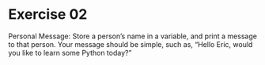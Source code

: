 # Exercise 02
Personal Message: Store a person’s name in a variable, and print a message to that person. Your message should be simple, such as, “Hello Eric, would you like to learn some Python today?”